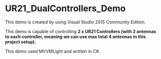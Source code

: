# UR21_DualControllers_Demo

This demo is created by using Visual Studio 2015 Community Edition.

This demo is capable of controlling **2 x UR21 Controllers (with 2 antennas to each controller, meaning we can use max total 4 antennas in this project setup).**

This demo used MVVMLight and written in C#.
